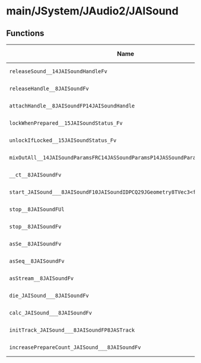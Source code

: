 # main/JSystem/JAudio2/JAISound

## Functions

| Name | Address | Match % |
|------|---------|---------|
| `releaseSound__14JAISoundHandleFv` | `0x8049BA70` | :x: (0.0%) |
| `releaseHandle__8JAISoundFv` | `0x8049BA8C` | :x: (0.0%) |
| `attachHandle__8JAISoundFP14JAISoundHandle` | `0x8049BAA8` | :x: (0.0%) |
| `lockWhenPrepared__15JAISoundStatus_Fv` | `0x8049BB14` | :x: (0.0%) |
| `unlockIfLocked__15JAISoundStatus_Fv` | `0x8049BB38` | :x: (0.0%) |
| `mixOutAll__14JAISoundParamsFRC14JASSoundParamsP14JASSoundParamsf` | `0x8049BB74` | :x: (0.0%) |
| `__ct__8JAISoundFv` | `0x8049BBEC` | :x: (0.0%) |
| `start_JAISound___8JAISoundF10JAISoundIDPCQ29JGeometry8TVec3<f>P11JAIAudience` | `0x8049BC2C` | :x: (0.0%) |
| `stop__8JAISoundFUl` | `0x8049BD34` | :x: (0.0%) |
| `stop__8JAISoundFv` | `0x8049BDDC` | :x: (0.0%) |
| `asSe__8JAISoundFv` | `0x8049BE10` | :x: (0.0%) |
| `asSeq__8JAISoundFv` | `0x8049BE18` | :x: (0.0%) |
| `asStream__8JAISoundFv` | `0x8049BE20` | :x: (0.0%) |
| `die_JAISound___8JAISoundFv` | `0x8049BE28` | :x: (0.0%) |
| `calc_JAISound___8JAISoundFv` | `0x8049BE9C` | :x: (0.0%) |
| `initTrack_JAISound___8JAISoundFP8JASTrack` | `0x8049C090` | :x: (0.0%) |
| `increasePrepareCount_JAISound___8JAISoundFv` | `0x8049C164` | :x: (0.0%) |